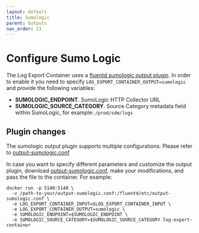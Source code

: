 ```yaml
---
layout: default
title: Sumologic
parent: Outputs
nav_order: 13
---
```

# Configure Sumo Logic

The Log Export Container uses a [fluentd sumologic output plugin](https://github.com/SumoLogic/fluentd-output-sumologic). In order to enable it you need to specify `LOG_EXPORT_CONTAINER_OUTPUT=sumologic` and provide the following variables:
* **SUMOLOGIC_ENDPOINT**. SumoLogic HTTP Collector URL
* **SUMOLOGIC_SOURCE_CATEGORY**. Source Category metadata field within SumoLogic, for example: `/prod/sdm/logs`

## Plugin changes

The sumologic output plugin supports multiple configurations. Please refer to [output-sumologic.conf](../../../fluentd/etc/output-sumologic.conf)

In case you want to specify different parameters and customize the output plugin, download [output-sumologic.conf](../../fluentd/etc/output-sumologic.conf), make your modifications, and pass the file to the container. For example:
```
docker run -p 5140:5140 \
  -v /path-to-your/output-sumologic.conf:/fluentd/etc/output-sumologic.conf \
  -e LOG_EXPORT_CONTAINER_INPUT=$LOG_EXPORT_CONTAINER_INPUT \
  -e LOG_EXPORT_CONTAINER_OUTPUT=sumologic \
  -e SUMOLOGIC_ENDPOINT=$SUMOLOGIC_ENDPOINT \
  -e SUMOLOGIC_SOURCE_CATEGORY=$SUMOLOGIC_SOURCE_CATEGORY log-export-container 
```
